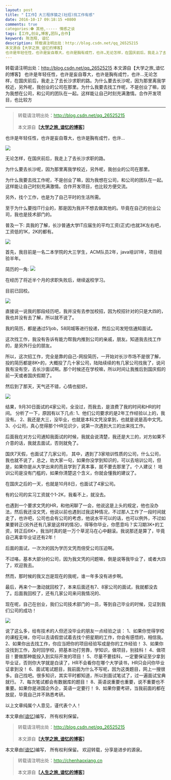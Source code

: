 ```yaml
---
layout: post
title: "【工作】大三程序猿之(社招)找工作有感"
date: 2016-10-17 09:18:15 +0800
comments: true
categories:❻ 其他,----- 情感之谈
tags: [工作,创业,博客,团队,合作]
keyword: 陈浩翔, 谙忆
description: 转载请注明出处：http://blog.csdn.net/qq_26525215
本文源自【大学之旅_谙忆的博客】
也许是年轻任性，也许是妄自尊大，也许是胸有成竹，也许…无论怎样，在国庆前后，我走上了去长沙求职的路。为什么要去长沙呢，因为那里离我学校近，另外呢，我创业的公司在那里。为什么我要去找工作呢，不是创业了嘛，因为我想在公司，和公司的团队在一起。这样能让自己时刻充满激情。合作开发项目，也比较方 
---
```



转载请注明出处：http://blog.csdn.net/qq_26525215
本文源自【大学之旅_谙忆的博客】
也许是年轻任性，也许是妄自尊大，也许是胸有成竹，也许…无论怎样，在国庆前后，我走上了去长沙求职的路。为什么要去长沙呢，因为那里离我学校近，另外呢，我创业的公司在那里。为什么我要去找工作呢，不是创业了嘛，因为我想在公司，和公司的团队在一起。这样能让自己时刻充满激情。合作开发项目，也比较方
<!-- more -->
----------

<blockquote cite='陈浩翔'>
<p background-color='#D3D3D3'>转载请注明出处：<a href='http://blog.csdn.net/qq_26525215'><font color="green">http://blog.csdn.net/qq_26525215</font></a><br><br>
本文源自<strong>【<a href='http://blog.csdn.net/qq_26525215' target='_blank'>大学之旅_谙忆的博客</a>】</strong></p>
</blockquote>

也许是年轻任性，也许是妄自尊大，也许是胸有成竹，也许...

![](http://img.blog.csdn.net/20161017203303665)

无论怎样，在国庆前后，我走上了去长沙求职的路。

为什么要去长沙呢，因为那里离我学校近，另外呢，我创业的公司在那里。

为什么我要去找工作呢，不是创业了嘛，因为我想在公司，和公司的团队在一起。这样能让自己时刻充满激情。合作开发项目，也比较方便交流。

另外，找个工作，也是为了自己平时的生活所需。

至于为什么要找IT行业的，那是因为我并不想去做其他的。毕竟在自己的创业公司，我也是技术部门的。

普及一下:
具我的了解，长沙普通大学IT应届生的平均工资(正式)也就3K左右吧，工资低的1K，2K的都有。

![](http://img.blog.csdn.net/20161017203426057)

首先，我目前是一名二本学院的大三学生，ACM队员2年，java培训1年，项目经验半年。

简历的一角:
![](http://img.blog.csdn.net/20161017205612992)

在经历了将近半个月的求职失败后，继续返校学习。

目前已回校。

![](http://img.blog.csdn.net/20161017205251926)

直接说一说我的那段经历吧，我并没有去参加校招，因为校招针对的只是大四的，我也并没有去了解，所以就不说了。

我的简历，都是通过51job，58同城等进行投递，然后公司发短信通知面试。

这次找工作，我没有告诉有能力帮我内推到公司的亲戚，朋友。知道我去找工作的，是另外行业的朋友。

所以，这次招工作，完全是靠的自己-网投简历，一开始对长沙市场不是很了解，投的简历都是8K+的，大概投了几十家公司，陆陆续续的有几家公司找我了，说问我有没有空，去长沙面试啊。那个时候还在学校嘛，所以时间让我推后到国庆假的前一天或者国庆假期了。

然后到了那天，天气还不错，心情也挺好。

![](http://img.blog.csdn.net/20161017205323185)

结果，9月30日面试的4家公司，全没过，而我去，是浪费了我的时间和HR的时间。
分析了一下，原因有以下几点:
1、他们公司要求的是2年工作经验以上的，我没有。
2、我还是大三，没毕业，也就是本科文凭没拿到，也就是说是高中文凭。
3、小公司，真心觉得那个HR见识少，说第一次遇到大三的出来找工作。

后面我在对方公司通知我面试的时候，我就会说清楚，我还是大三的，对方如果不介意的话，我就去面试，否则就免了。

国庆7天假，也面试了几家公司，
其中，遇到了3家培训性质的公司，什么公司，我也就不说了，总之，劝大家一句，如果你没学到知识的，可以去培训公司，但是，如果你是从大学出来的而且学到了真本事，就不要去那里了。个人建议！
培训公司是没有门槛的，如果你清楚这个含义，你就会懂我的建议了。

在国庆之后的一天，也就是10月8日，也面试了4家公司。

有的公司的实习工资就个1-2K，我看不上，就没去。

也遇到一个要求文凭的HR，和他闲聊了一会，他说这是上头的规定，他也没办法，然后我还没文凭，他说以前也遇到过我这种情况，不过那人工作了一段时间就走了，也许吧，公司也会有公司的考虑，他说水平可以的话，也可以例外，不过如果要转正(另外还有几家是这样的情况)，得等你毕业，你愿意吗？实习期3K+的工资，转正后6K+，我当时真的是一万个草泥马在心中翻滚。我说那还是算了，毕竟自己离拿毕业证还有2年！

后面的面试，一次次的因为学历文凭而倍受公司压迫啊。

不过咯，基本大部分的公司，因为我文凭的问题嘛，倒是说等我毕业了，或者大四了，欢迎我去。

然而，那时候的我又岂是现在的我呢，谁一年多没有进步啊。

最后，再来个一激动就回校了，本来后面还有7、8家公司的面试，我就都没去了。后面我回校了，还有几家公司来问我情况的、

现在呢，自己在创业，我们公司技术部门的一员，等到自己毕业的时候，见证到我们公司的成功！

![](http://img.blog.csdn.net/20161017210738019)


说了这么多，给有技术的人但还没毕业的朋友一点经验之谈：
1、如果你觉得学校的课程无味，你可以去请假尝试着去找个把星期的工作，你会有感悟的，相信我。
2、如果你出去找工作，你应当把你的项目经验写成是你的工作经验！
3、如果你没找到工作，及时回学校，把基本功打劳靠，学知识，做项目，别挂科！
4、做项目！要做那种能投入到实际开发的项目！
5、尽量不要挂科，一定要保证至少拿到毕业证，否则你大学就是白读了，HR不会看你在哪个大学读书，HR只会问你毕业证拿到没！
6、面试笔试题目，我前面为什么不写呢，因为这类题目，网上一搜很多。自己找吧。很多知识，其实平时都知道，所以到面试笔试了，过一遍面试宝典就行。
7、每次笔试都会有数据库的题目！
8、英语说重要也重要，说不重要也不重要。如果你是进国企外企，英语一定要行！
9、如果你要考研，当我前面的都在放屁，毕竟自己并不熟悉考研。

以上文章纯属个人意见，谨代表个人！

本文章由<a href="https://chenhaoxiang.github.io/">[谙忆]</a>编写， 所有权利保留。 
<blockquote cite='陈浩翔'>
<p background-color='#D3D3D3'>转载请注明出处：<a href='http://blog.csdn.net/qq_26525215'><font color="green">http://blog.csdn.net/qq_26525215</font></a><br><br>
本文源自<strong>【<a href='http://blog.csdn.net/qq_26525215' target='_blank'>大学之旅_谙忆的博客</a>】</strong></p>
</blockquote>



本文章由<a href="http://chenhaoxiang.cn/">[谙忆]</a>编写， 所有权利保留。 
欢迎转载，分享是进步的源泉。
<blockquote cite='陈浩翔'>
<p background-color='#D3D3D3'>转载请注明出处：<a href='http://chenhaoxiang.cn'><font color="green">http://chenhaoxiang.cn</font></a><br><br>
本文源自<strong>【<a href='http://chenhaoxiang.cn' target='_blank'>人生之旅_谙忆的博客</a>】</strong></p>
</blockquote>

